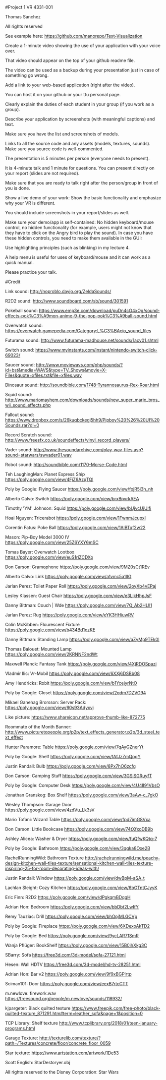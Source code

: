 #Project 1 VR 4331-001

Thomas Sanchez

All rights reserved

See example here: https://github.com/manorepo/Text-Visualization

Create a 1-minute video showing the use of your application with your voice over.
 
That video should appear on the top of your github readme file. 

The video can be used as a backup during your presentation just in case of something go wrong.

Add a link to your web-based application (right after the video).

You can host it on your github or your ttu personal page.

Clearly explain the duties of each student in your group (if you work as a group).

Describe your application by screenshots (with meaningful captions) and text. 

Make sure you have the list and screenshots of models.

Links to all the source code and any assets (models, textures, sounds). Make sure you source code is well-commented.


The presentation is 5 minutes per person (everyone needs to present). 

It is 4-minute talk and 1 minute for questions. You can present directly on your report (slides are not required). 

Make sure that you are ready to talk right after the person/group in front of you is done.

Show a live demo of your work: Show the basic functionality and emphasize why your VR is different. 

You should include screenshots in your report/slides as well.

Make sure your demo/app is self-contained: No hidden keyboard/mouse control, no hidden functionality (for example, users might not know that they have to click on the Angry bird to play the sound). In case you have these hidden controls, you need to make them available in the GUI:

Use highlighting principles (such as blinking) in my lecture 4.

A help menu is useful for uses of keyboard/mouse and it can work as a quick manual.

Please practice your talk.

#Credit

Link sound: http://noproblo.dayjo.org/ZeldaSounds/

R2D2 sound: http://www.soundboard.com/sb/sound/301591

Pokeball sound: https://www.emp3e.com/download/puDn4cO4xOg/sound-effects-pok%C3%A9mon-anime-9-the-pop-pok%C3%A9ball-sound.html

Overwatch sound: https://overwatch.gamepedia.com/Category:L%C3%BAcio_sound_files

Futurama sound: http://www.futurama-madhouse.net/sounds/1acv01.shtml

Switch sound: https://www.myinstants.com/instant/nintendo-switch-click-69023/

Saucer sound: http://www.moviewavs.com/php/sounds/?id=bst&media=WAVS&type=TV_Shows&movie=X-Files&quote=xfiles.txt&file=xfiles.wav

Dinosaur sound: http://soundbible.com/1748-Tyrannosaurus-Rex-Roar.html

Squid sound: http://www.mariomayhem.com/downloads/sounds/new_super_mario_bros_wii_sound_effects.php

Fallout sound: https://www.dropbox.com/s/26kuqbckegj5hh9/Pipboy%20%26%20UI%20Sounds.rar?dl=0

Record Scratch sound: http://www.freesfx.co.uk/soundeffects/vinyl_record_players/

Vader sound: http://www.thesoundarchive.com/play-wav-files.asp?sound=starwars/swvader01.wav

Robot sound: http://soundbible.com/1170-Morse-Code.html

Teh LaughingMan: Planet Express Ship
https://poly.google.com/view/4FjZ6AzqTQI

Poly by Google: Flying Saucer
https://poly.google.com/view/fojR5i3h_nh

Alberto Calvo: Switch
https://poly.google.com/view/brxBpvrkAEA

Timothy 'YM' Johnson: Squid
https://poly.google.com/view/bUjvcUjUIfi

Hoai Nguyen: Tricerabot
https://poly.google.com/view/1FwnmJcupxI

Corentin Fatus: Poke Ball
https://poly.google.com/view/1AlBTqf2w22

Mason: Pip-Boy Model 3000 IV
https://poly.google.com/view/25Z6YXY6mSC

Tomas Bayer: Overwatch Lootbox
https://poly.google.com/view/euS1riZCDXo

Don Carson: Gramophone
https://poly.google.com/view/9MZ0sCt1REv

Alberto Calvo: Link
https://poly.google.com/view/a1vmc5a1IIG

Jarlan Perez: Toilet Paper Roll
https://poly.google.com/view/2oyXb4vEPaj

Lesley Klassen: Guest Chair
https://poly.google.com/view/e3LikHhpJsF

Danny Bittman: Couch | Wde
https://poly.google.com/view/7Q_Ab2HLll1

Jarlan Perez: Rug
https://poly.google.com/view/eYK3HHiuwRV

Colin McKibben: Flourescent Fixture
https://poly.google.com/view/b434Bd1ozKE

Danny Bittman: Standing Lamp
https://poly.google.com/view/aZyMp9TEk0I

Thomas Balouet: Mounted Lamp
https://poly.google.com/view/2KRNNF2ndWt

Maxwell Planck: Fantasy Tank
https://poly.google.com/view/4XjRDOSpazi

Vladmir Ilic: Vr-Mobil
https://poly.google.com/view/6XXj6DSBb08

Amy Hendricks: Robit
https://poly.google.com/view/b1YcejyrNtO

Poly by Google: Closet
https://poly.google.com/view/2qdm7DZVG94

Mikael Ganehag Brorsson: Server Rack:
https://poly.google.com/view/60s93Adyxvj

Like picture:
https://www.shareicon.net/approve-thumb-like-872775

Roommate of the Month Banner:
http://www.picturetopeople.org/p2p/text_effects_generator.p2p/3d_steel_text_effect

Hunter Paramore: Table
https://poly.google.com/view/7qAyGZnerYt

Poly by Google: Shelf
https://poly.google.com/view/fAfJzZmQpgY

Justin Randall: Bulb
https://poly.google.com/view/8Px7hO6zcfg

Don Carson: Camping Stuff
https://poly.google.com/view/3GSiSGRuyfT

Poly by Google: Computer Desk
https://poly.google.com/view/4U4lI91VbsO

Jonathan Granskog: Box Shelf
https://poly.google.com/view/3aAw-c_7gkO

Wesley Thompson: Garage Door
https://poly.google.com/view/4zdVu_Lk3sV

Mario Tofani: Wizard Table
https://poly.google.com/view/fpd7imG8Vxa

Don Carson: Little Bookcase
https://poly.google.com/view/74tXfxoDB9b

Ashley Alicea: Washer & Dryer
https://poly.google.com/view/fuQfwKQtq-7

Poly by Google: Bathroom
https://poly.google.com/view/3qqka8Oxe2B

RachelRunningWild: Bathroom Texture
http://rachelrunningwild.me/peachy-design-kitchen-wall-tiles-texture/sensational-kitchen-wall-tiles-texture-inspiring-25-for-room-decorating-ideas-with/

Justin Randall: Window 
https://poly.google.com/view/dwBpM-aSA_t

Lachlan Sleight: Cozy Kitchen 
https://poly.google.com/view/6bOTntCJyyK

Eric Finn: R2D2 
https://poly.google.com/view/dPgkqmBDqgH

Adrian Hon: Bedroom
https://poly.google.com/view/bbDbt2LwIfY

Remy Tauziac: Drill
https://poly.google.com/view/bhOpjMLGCVp

Poly by Google: Fireplace 
https://poly.google.com/view/6XDexoAkTD2

Poly by Google: Bed 
https://poly.google.com/view/9ycLAR71SmR

Wanja Pflüger: BookShelf 
https://poly.google.com/view/15B0ihXkg3C

SBarry: Sofa 
https://free3d.com/3d-model/sofa-27121.html

Hesen: Wall HDTV 
https://free3d.com/3d-model/hd-tv-28251.html

Adrian Hon: Bar v2 
https://poly.google.com/view/9f9xBGPIrtp

Sciman101: Door 
https://poly.google.com/view/eexB7rtcCTT

m.newlove: firework.wav
https://freesound.org/people/m.newlove/sounds/118932/

kjpargeter: Black quilted texture 
https://www.freepik.com/free-photo/black-quilted-texture_871291.htm#term=leather_sofa&page=1&position=0

TCP Library: Shelf texture
http://www.tcplibrary.org/2018/01/teen-january-programs.html

Garage Texture: 
http://texturelib.com/texture/?path=/Textures/concrete/floor/concrete_floor_0059

Star texture: 
https://www.artstation.com/artwork/1De53

Scott English: StarDestoryer.obj 

All rights reserved to the Disney Corporation: Star Wars